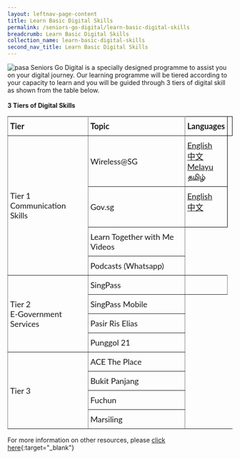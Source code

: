 ```yaml
---
layout: leftnav-page-content
title: Learn Basic Digital Skills 
permalink: /seniors-go-digital/learn-basic-digital-skills
breadcrumb: Learn Basic Digital Skills
collection_name: learn-basic-digital-skills
second_nav_title: Learn Basic Digital Skills
---
```


![pasa](/images/learn-digital-skills/pa-senior-academy/pa-senior-academy.jpeg)
Seniors Go Digital is a specially designed programme to assist you on your digital journey.
Our learning programme will be tiered according to your capacity to learn and you will be guided through 3 tiers of digital skill as shown from the table below. <br><br>
**3 Tiers of Digital Skills**

<style type="text/css">
.tg  {border-collapse:collapse;border-spacing:0;}
.tg td{font-family:Lato;font-size:18px;padding:10px 5px;border-style:solid;border-width:1px;overflow:hidden;word-break:normal;border-color:black;}
.tg th{font-family:Lato;font-size:18px;font-weight:normal;padding:10px 5px;border-style:solid;border-width:1px;overflow:hidden;word-break:normal;border-color:black;}
.tg .tg-lboi{border-color:inherit;text-align:left;vertical-align:middle}
.tg .tg-0pky{border-color:inherit;text-align:left;vertical-align:top}
.content table td, .content table th{
  border:1px solid;
}
.content table tbody tr:last-child td, .content table tbody tr:last-child th{
  border-bottom-width:thin;
}
</style>
<table class="tg">
  <tr>
    <th class="tg-lboi"><span style="font-weight:700">Tier</span></th>
    <th class="tg-lboi"><span style="font-weight:700">Topic</span></th>
    <th class="tg-1boi"><span style="font-weight:700">Languages</span><th>
  </tr>
  <tr>
    <td class="tg-lboi" rowspan="4">Tier 1<br> Communication Skills</td>
    <td class="tg-lboi">Wireless@SG</td>
    <td class="tg-1boi">
    <a href="https://imsilver-staging.netlify.app/files/DREK100919/DREK-T2_Wireless@SG%20(English).pdf" target="_blank">English</a><br>
    <a href="https://imsilver-staging.netlify.app/files/DREK100919/DREK-T2_Wireless@SG%20(Chinese).pdf" target="_blank">中文</a><br>
    <a href="https://imsilver-staging.netlify.app/files/PayNow/11154_DREK-T1-PAYNow_Malay.pdf" target="_blank">Melayu</a><br>
    <a href="https://imsilver-staging.netlify.app/files/DREK101219/DREK-T2-Wireless@SG%20(Tamil)_101219.pdf" target="_blank">தமிழ்</a><br>
                                                                                                                            </td>                                                         
  </tr>
  <tr>
    <td class="tg-lboi">Gov.sg </td>
    <td class="tg-1boi">
   <a href="https://imsilver-staging.netlify.app/files/DREK240320/DREK-T7-Gov.sg%20(English)_24032020.pdf" target="_blank">English</a><br>
    <a href="https://imsilver-staging.netlify.app/files/DREK240320/DREK-T7-Gov.sg%20(Chinese)_24032020.pdf" target="_blank">中文</a><br>
   <br>
                                                                                                                           </td>
  </tr>
  <tr>
    <td class="tg-lboi">Learn Together with Me Videos  </td>
  </tr>
  <tr>
    <td class="tg-0pky">Podcasts (Whatsapp)</td>
  </tr>
  <tr>
    <td class="tg-lboi" rowspan="4">Tier 2<br> E-Government Services</td>
    <td class="tg-0pky">SingPass</td>
    <td class="tg-0pky"> <br>


</td>
  </tr>
  <tr>
    <td class="tg-0pky">SingPass Mobile</td>
  </tr>
  <tr>
    <td class="tg-0pky">Pasir Ris Elias</td>
  </tr>
  <tr>
    <td class="tg-0pky">Punggol 21</td>
  </tr>
  <tr>
    <td class="tg-lboi" rowspan="4">Tier 3</td>
    <td class="tg-0pky">ACE The Place</td>
  </tr>
  <tr>
    <td class="tg-0pky">Bukit Panjang</td>
  </tr>
  <tr>
    <td class="tg-0pky">Fuchun</td>
  </tr>
  <tr>
    <td class="tg-0pky">Marsiling</td>
  </tr>
</table>

For more information on other resources, please [click here](https://pa.gov.sg/our-network/community-clubs/locate-cc){:target="_blank"}


